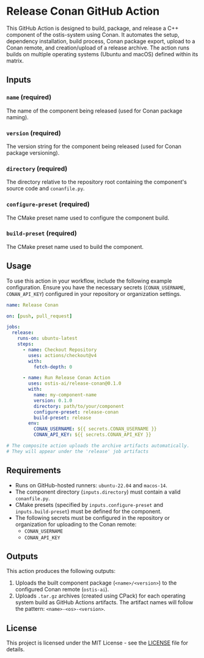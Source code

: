 # Release Conan GitHub Action

This GitHub Action is designed to build, package, and release a C++ component of the ostis-system using Conan. It automates the setup, dependency installation, build process, Conan package export, upload to a Conan remote, and creation/upload of a release archive. The action runs builds on multiple operating systems (Ubuntu and macOS) defined within its matrix.

## Inputs

### `name` (required)

The name of the component being released (used for Conan package naming).

### `version` (required)

The version string for the component being released (used for Conan package versioning).

### `directory` (required)

The directory relative to the repository root containing the component's source code and `conanfile.py`.

### `configure-preset` (required)

The CMake preset name used to configure the component build.

### `build-preset` (required)

The CMake preset name used to build the component.

## Usage

To use this action in your workflow, include the following example configuration. Ensure you have the necessary secrets (`CONAN_USERNAME`, `CONAN_API_KEY`) configured in your repository or organization settings.

```yaml
name: Release Conan

on: [push, pull_request]

jobs:
  release:
    runs-on: ubuntu-latest
    steps:
      - name: Checkout Repository
        uses: actions/checkout@v4
        with:
          fetch-depth: 0

      - name: Run Release Conan Action
        uses: ostis-ai/release-conan@0.1.0
        with:
          name: my-component-name
          version: 0.1.0
          directory: path/to/your/component
          configure-preset: release-conan
          build-preset: release
        env:
          CONAN_USERNAME: ${{ secrets.CONAN_USERNAME }}
          CONAN_API_KEY: ${{ secrets.CONAN_API_KEY }}

# The composite action uploads the archive artifacts automatically.
# They will appear under the 'release' job artifacts
```

## Requirements

-   Runs on GitHub-hosted runners: `ubuntu-22.04` and `macos-14`.
-   The component directory (`inputs.directory`) must contain a valid `conanfile.py`.
-   CMake presets (specified by `inputs.configure-preset` and `inputs.build-preset`) must be defined for the component.
-   The following secrets must be configured in the repository or organization for uploading to the Conan remote:
    -   `CONAN_USERNAME`
    -   `CONAN_API_KEY`

## Outputs

This action produces the following outputs:

1.  Uploads the built component package (`<name>/<version>`) to the configured Conan remote (`ostis-ai`).
2.  Uploads `.tar.gz` archives (created using CPack) for each operating system build as GitHub Actions artifacts. The artifact names will follow the pattern: `<name>-<os>-<version>`.

## License

This project is licensed under the MIT License - see the [LICENSE](LICENSE) file for details.
